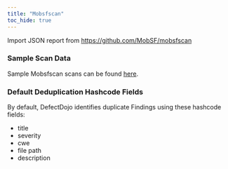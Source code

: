 ```yaml
---
title: "Mobsfscan"
toc_hide: true
---
```

Import JSON report from <https://github.com/MobSF/mobsfscan>

### Sample Scan Data
Sample Mobsfscan scans can be found [here](https://github.com/DefectDojo/django-DefectDojo/tree/master/unittests/scans/mobsfscan).

### Default Deduplication Hashcode Fields
By default, DefectDojo identifies duplicate Findings using these hashcode fields:

- title
- severity
- cwe
- file path
- description
